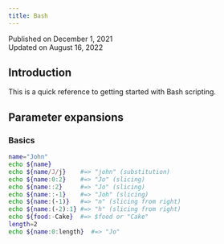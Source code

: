 ```yaml
---
title: Bash
---
```


Published on December 1, 2021  
Updated on August 16, 2022

## Introduction

This is a quick reference to getting started with Bash scripting.

## Parameter expansions
### Basics

```bash {3-4,7} showLineNumbers title="This is tittle!"
name="John"
echo ${name}
echo ${name/J/j}    #=> "john" (substitution)
echo ${name:0:2}    #=> "Jo" (slicing)
echo ${name::2}     #=> "Jo" (slicing)
echo ${name::-1}    #=> "Joh" (slicing)
echo ${name:(-1)}   #=> "n" (slicing from right)
echo ${name:(-2):1} #=> "h" (slicing from right)
echo ${food:-Cake}  #=> $food or "Cake"
length=2
echo ${name:0:length}  #=> "Jo"
```